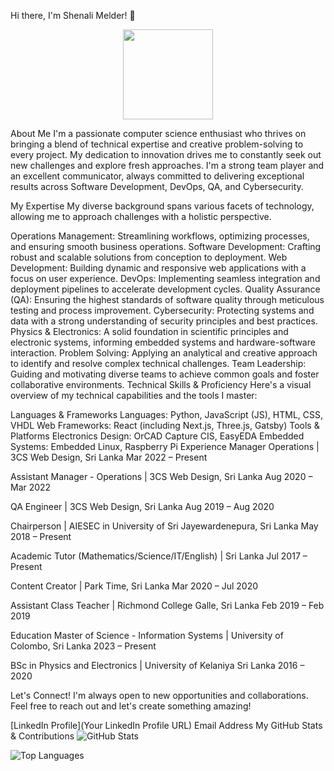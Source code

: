 Hi there, I'm Shenali Melder! 👋

<p align="center">
<img src="https://github.com/user-attachments/assets/e69f2d5d-fb1c-4ab7-93be-dded5766eae2" style="height:15vw; width:15vw;">
</p>

About Me
I'm a passionate computer science enthusiast who thrives on bringing a blend of technical expertise and creative problem-solving to every project. My dedication to innovation drives me to constantly seek out new challenges and explore fresh approaches. I'm a strong team player and an excellent communicator, always committed to delivering exceptional results across Software Development, DevOps, QA, and Cybersecurity.

My Expertise
My diverse background spans various facets of technology, allowing me to approach challenges with a holistic perspective.

Operations Management: Streamlining workflows, optimizing processes, and ensuring smooth business operations.
Software Development: Crafting robust and scalable solutions from conception to deployment.
Web Development: Building dynamic and responsive web applications with a focus on user experience.
DevOps: Implementing seamless integration and deployment pipelines to accelerate development cycles.
Quality Assurance (QA): Ensuring the highest standards of software quality through meticulous testing and process improvement.
Cybersecurity: Protecting systems and data with a strong understanding of security principles and best practices.
Physics & Electronics: A solid foundation in scientific principles and electronic systems, informing embedded systems and hardware-software interaction.
Problem Solving: Applying an analytical and creative approach to identify and resolve complex technical challenges.
Team Leadership: Guiding and motivating diverse teams to achieve common goals and foster collaborative environments.
Technical Skills & Proficiency
Here's a visual overview of my technical capabilities and the tools I master:

Languages & Frameworks
Languages: Python, JavaScript (JS), HTML, CSS, VHDL
Web Frameworks: React (including Next.js, Three.js, Gatsby)
Tools & Platforms
Electronics Design: OrCAD Capture CIS, EasyEDA
Embedded Systems: Embedded Linux, Raspberry Pi
Experience
Manager Operations | 3CS Web Design, Sri Lanka
Mar 2022 – Present

Assistant Manager - Operations | 3CS Web Design, Sri Lanka
Aug 2020 – Mar 2022

QA Engineer | 3CS Web Design, Sri Lanka
Aug 2019 – Aug 2020

Chairperson | AIESEC in University of Sri Jayewardenepura, Sri Lanka
May 2018 – Present

Academic Tutor (Mathematics/Science/IT/English) | Sri Lanka
Jul 2017 – Present

Content Creator | Park Time, Sri Lanka
Mar 2020 – Jul 2020

Assistant Class Teacher | Richmond College Galle, Sri Lanka
Feb 2019 – Feb 2019

Education
Master of Science - Information Systems | University of Colombo, Sri Lanka
2023 – Present

BSc in Physics and Electronics | University of Kelaniya Sri Lanka
2016 – 2020

Let's Connect!
I'm always open to new opportunities and collaborations. Feel free to reach out and let's create something amazing!

[LinkedIn Profile](Your LinkedIn Profile URL)
Email Address
My GitHub Stats & Contributions
![GitHub Stats](https://github-readme-stats.vercel.app/api?username=YourGitHubUsername&show_icons=true&theme=radical)

![Top Languages](https://github-readme-stats.vercel.app/api/top-langs/?username=YourGitHubUsername&layout=compact&theme=radical)
